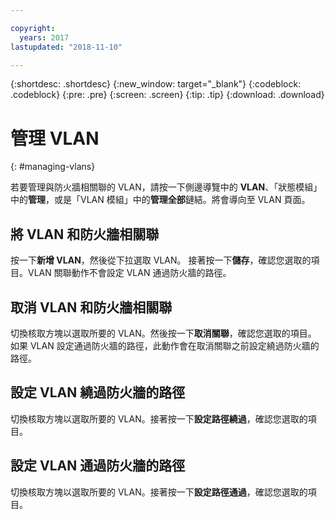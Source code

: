 ```yaml
---

copyright:
  years: 2017
lastupdated: "2018-11-10"

---
```


{:shortdesc: .shortdesc}
{:new_window: target="_blank"}
{:codeblock: .codeblock}
{:pre: .pre}
{:screen: .screen}
{:tip: .tip}
{:download: .download}

# 管理 VLAN
{: #managing-vlans}

若要管理與防火牆相關聯的 VLAN，請按一下側邊導覽中的 **VLAN**、「狀態模組」中的**管理**，或是「VLAN 模組」中的**管理全部**鏈結。將會導向至 VLAN 頁面。

## 將 VLAN 和防火牆相關聯

按一下**新增 VLAN**，然後從下拉選取 VLAN。 接著按一下**儲存**，確認您選取的項目。VLAN 關聯動作不會設定 VLAN 通過防火牆的路徑。

## 取消 VLAN  和防火牆相關聯

切換核取方塊以選取所要的 VLAN。然後按一下**取消關聯**，確認您選取的項目。
如果 VLAN 設定通過防火牆的路徑，此動作會在取消關聯之前設定繞過防火牆的路徑。

## 設定 VLAN 繞過防火牆的路徑

切換核取方塊以選取所要的 VLAN。接著按一下**設定路徑繞過**，確認您選取的項目。

## 設定 VLAN 通過防火牆的路徑

切換核取方塊以選取所要的 VLAN。接著按一下**設定路徑通過**，確認您選取的項目。
